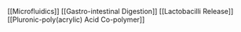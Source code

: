 [[Microfluidics]]
[[Gastro-intestinal Digestion]]
[[Lactobacilli Release]]
[[Pluronic-poly(acrylic) Acid Co-polymer]]
